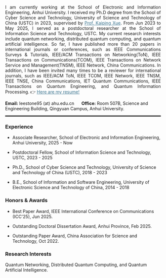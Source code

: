 <p style="text-align:justify"> I am currently working at the School of Electronic and Information Engineering, Anhui University. I received my Ph.D degree from the School of Cyber Science and Technology, University of Science and Technology of China (USTC) in 2023, supervised by <a href="https://faculty.ustc.edu.cn/kpxue" style="color: rgb(57, 115, 142);">Prof. Kaiping Xue</a>. From Jun 2023 to May 2025, I served as a postdoctoral researcher at the School of Information Science and Technology, USTC. My current research interests include quantum networking, distributed quantum computing, and quantum artificial intelligence. So far, I have published more than 20 papers in international journals or conferences, such as IEEE Communications Surveys & Tutorials, IEEE/ACM Transactions on Networking(ToN), IEEE Transactions on Communications(TCOM), IEEE Transactions on Network Service and Management(TNSM), IEEE Network, China Communications. In addition, I have been invited many times to be a reviewer for international journals, such as IEEE/ACM ToN, IEEE TCOM, IEEE Network, IEEE TNSM, IEEE TNSE, China Communications, IET Quantum Communications, IEEE Transactions on Quantum Engineering, and Quantum Information Processing. &#128073 <u><a href="static/assets/pdf/resume.pdf" style="color: rgb(57, 115, 142);">Here are my resume!</a></u> </p>

<b>Email:</b> leestone95 (at) ahu.edu.cn &nbsp;&nbsp;&nbsp;&nbsp; <b>Office:</b> Room 507B, Science and Engineering Building, Qingyuan Campus, Anhui University.

<hr style="border-top: 2px solid black;"> 

### Experience
- Associate Researcher, School of Electronic and Information Engineering, Anhui University, 2025 - Now

- Postdoctoral Fellow, School of Information Science and Technology, USTC, 2023 - 2025

- Ph.D., School of Cyber Science and Technology, University of Science and Technology of China (USTC), 2018 - 2023

- B.E., School of Information and Software Engineering, University of Electronic Science and Technology of China, 2014 - 2018

### Honors & Awards
- Best Paper Award, IEEE International Conference on Communications (ICC'25), Jun 2025.

- Outstanding Doctoral Dissertation Award, Anhui Province, Feb 2025.

- Outstanding Paper Award, China Association for Science and Technology, Oct 2022.

### Research Interests
Quantum Networking, Distributed Quantum Computing, and Quantum Artificial Intelligence.

